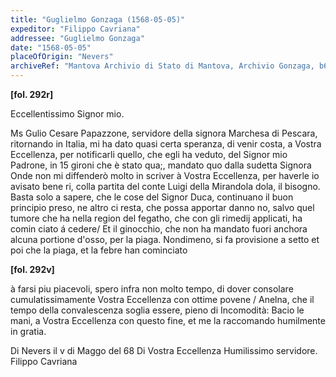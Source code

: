 ```yaml
---
title: "Guglielmo Gonzaga (1568-05-05)"
expeditor: "Filippo Cavriana"
addressee: "Guglielmo Gonzaga"
date: "1568-05-05"
placeOfOrigin: "Nevers"
archiveRef: "Mantova Archivio di Stato di Mantova, Archivio Gonzaga, b654, fols. 292r-292v"
---
```



**[fol. 292r]**

Eccellentissimo Signor  mio.

 Ms Gulio Cesare Papazzone, servidore della  signora Marchesa di Pescara, ritornando in  Italia, mi ha dato quasi certa speranza,  di venir costa, a Vostra Eccellenza, per notificarli quello,  che egli ha veduto, del Signor  mio Padrone, in 15  gironi che è stato qua;, mandato <span class="unclear">quo</span> dalla  sudetta Signora  Onde non mi diffenderò molto  in scriver à Vostra Eccellenza, per haverle io avisato bene  ri, colla partita del conte Luigi della Mirandola  dola, il bisogno. Basta solo a sapere, che le  cose del Signor  Duca, continuano il buon principio  preso, ne altro ci resta, che possa apportar danno  no, salvo quel tumore che ha nella region del  fegatho, che con gli rimedij applicati, ha comin ciato á cedere/ Et il ginocchio, che non ha  mandato fuori anchora alcuna portione d'osso, per  la piaga. Nondimeno, si fa provisione a <span class="unclear">setto</span> et poi che la piaga, et la febre han cominciato


**[fol. 292v]**

à farsi piu piacevoli, spero infra non  molto  tempo, di dover consolare cumulatissimamente  Vostra Eccellenza  con ottime povene / <span class="unclear">Anelna</span>, che il  tempo della convalescenza  soglia essere, pieno  di Incomodità: Bacio le mani, a Vostra Eccellenza  con  questo fine, et me la raccomando humilmente  in gratia.

Di Nevers il v di Maggo del 68 Di Vostra Eccellenza  Humilissimo  servidore.
                     Filippo Cavriana

